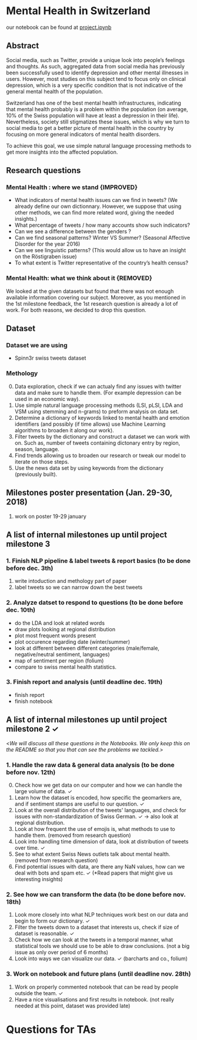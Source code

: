 # Mental Health in Switzerland
 our notebook can be found at [project.ipynb](project.ipynb)


## Abstract
Social media, such as Twitter, provide a unique look into people’s feelings and thoughts. As such, aggregated data from social media has previously been successfully used to identify depression and other mental illnesses in users. However, most studies on this subject tend to focus only on clinical depression, which is a very specific condition that is not indicative of the general mental health of the population.

Switzerland has one of the best mental health infrastructures, indicating that mental health probably is a problem within the population (on average, 10% of the Swiss population will have at least a depression in their life). Nevertheless, society still stigmatizes these issues, which is why we turn to social media to get a better picture of mental health in the country by focusing on more general indicators of mental health disorders.

To achieve this goal, we use simple natural language processing methods to get more insights into the affected population.

## Research questions

### Mental Health : where we stand {IMPROVED}
- What indicators of mental health issues can we find in tweets? (We already define our own dictionnary. However, we suppose that using other methods, we can find more related word, giving the needed insights.)
- What percentage of tweets / how many accounts show such indicators?
- Can we see a difference between the genders ?
- Can we find seasonal patterns? Winter VS Summer? (Seasonal Affective Disorder for the year 2016)
- Can we see linguistic patterns? (This would allow us to have an insight on the Röstigraben issue)
- To what extent is Twitter representative of the country’s health census?

### Mental Health: what we think about it {REMOVED}
We looked at the given datasets but found that there was not enough available information covering our subject. Moreover, as you mentioned in the 1st milestone feedback, the 1st research question is already a lot of work. For both reasons, we decided to drop this question.

## Dataset

### Dataset we are using
- Spinn3r swiss tweets dataset

### Methology
0. Data exploration, check if we can actualy find any issues with twitter data and make sure to handle them. (For example depression can be used in an economic way).
1. Use simple natural language processing methods (LSI, pLSI, LDA and VSM using stemming and n-grams) to preform analysis on data set.
2. Determine a dictionary of keywords linked to mental health and emotion identifiers (and possibly (if time allows) use Machine Learning algorithms to broaden it along our work).
3. Filter tweets by the dictionary and construct a dataset we can work with on. Such as, number of tweets containing dictonary entry by region, season, language.
4. Find trends allowing us to broaden our research or tweak our model to iterate on those steps.
5. Use the news data set by using keywords from the dictionary (previously built).

## Milestones poster presentation (Jan. 29-30, 2018)

1. work on poster 19-29 january

## A list of internal milestones up until project milestone 3

### 1. Finish NLP pipeline & label tweets & report basics (to be done before dec. 3th)
1. write intoduction and methology part of paper
2. label tweets so we can narrow down the best tweets


### 2. Analyze datset to respond to questions (to be done before dec. 10th)
- do the LDA and look at related words
- draw plots looking at regional distribution
- plot most frequent words present
- plot occurence regarding date (winter/summer)
- look at different between different categories (male/female, negative/neutral sentiment, languages)
- map of sentiment per region (folium)
- compare to swiss mental health statistics.

### 3. Finish report and analysis (until deadline dec. 19th)
- finish report
- finish notebook

## A list of internal milestones up until project milestone 2 ✓
<_We will discuss all these questions in the Notebooks. We only keep this on the README so that you that can see the problems we tackled._>

### 1. Handle the raw data & general data analysis (to be done before nov. 12th)
0. Check how we get data on our computer and how we can handle the large volume of data. ✓
1. Learn how the dataset is encoded, how specific the geomarkers are, and if sentiment stamps are useful to our question. ✓
2. Look at the overall distribution of the tweets' languages, and check for issues with non-standardization of Swiss German. ✓
    -> also look at regional distribution.
3. Look at how frequent the use of emojis is, what methods to use to handle them. (removed from research question)
4. Look into handling time dimension of data, look at distribution of tweets over time. ✓
5. See to what extent Swiss News outlets talk about mental health. (removed from research question)
6. Find potential issues with data, are there any NaN values, how can we deal with bots and spam etc. ✓
(*Read papers that might give us interesting insights)

### 2. See how we can transform the data (to be done before nov. 18th)
1. Look more closely into what NLP techniques work best on our data and begin to form our dictionary. ✓
2. Filter the tweets down to a dataset that interests us, check if size of dataset is reasonable. ✓
3. Check how we can look at the tweets in a temporal manner, what statistical tools we should use to be able to draw conclusions. (not a big issue as only over period of 6 months)
4. Look into ways we can visualize our data. ✓ (barcharts and co., folium)

### 3. Work on notebook and future plans (until deadline nov. 28th)

1. Work on properly commented notebook that can be read by people outside the team. ✓
2. Have a nice visualisations and first results in notebook. (not really needed at this point, dataset was provided late)

# Questions for TAs


